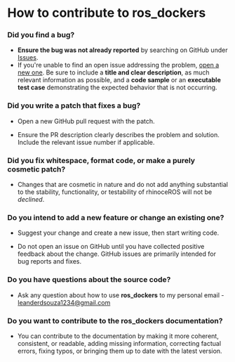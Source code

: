 # How to contribute to ros_dockers

### **Did you find a bug?**

* **Ensure the bug was not already reported** by searching on GitHub under [Issues](https://github.com/leander-dsouza/ros_dockers/issues).
* If you're unable to find an open issue addressing the problem, [open a new one](https://github.com/leander-dsouza/ros_dockers/issues/new). Be sure to include a **title and clear description**, as much relevant information as possible, and a **code sample** or an **executable test case** demonstrating the expected behavior that is not occurring.

### **Did you write a patch that fixes a bug?**

* Open a new GitHub pull request with the patch.

* Ensure the PR description clearly describes the problem and solution. Include the relevant issue number if applicable.

### **Did you fix whitespace, format code, or make a purely cosmetic patch?**

* Changes that are cosmetic in nature and do not add anything substantial to the stability, functionality, or testability of rhinoceROS will not be *declined*.

### **Do you intend to add a new feature or change an existing one?**

* Suggest your change and create a new issue, then start writing code.

* Do not open an issue on GitHub until you have collected positive feedback about the change. GitHub issues are primarily intended for bug reports and fixes.

### **Do you have questions about the source code?**

* Ask any question about how to use **ros_dockers** to my personal email - leanderdsouza1234@gmail.com

### **Do you want to contribute to the ros_dockers documentation?**

* You can contribute to the documentation by making it more coherent, consistent, or readable, adding missing information, correcting factual errors, fixing typos, or bringing them up to date with the latest version.
